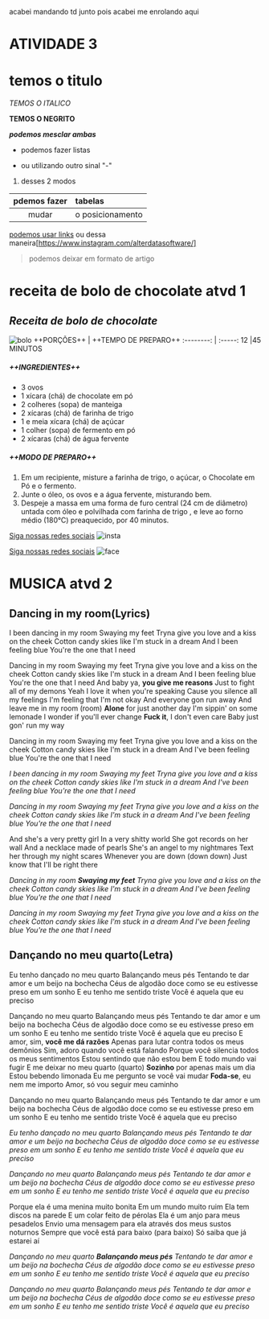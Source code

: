 acabei mandando td junto pois acabei me enrolando aqui

# ATIVIDADE 3

# temos o titulo
_TEMOS O ITALICO_

__TEMOS O  NEGRITO__

_**podemos mesclar ambas**_

* podemos fazer listas
- ou utilizando outro sinal "-"
1. desses 2 modos
 

pdemos fazer|tabelas
:------: | :------|
mudar| o  posicionamento

[podemos usar links](https://www.instagram.com/)
ou
dessa maneira[https://www.instagram.com/alterdatasoftware/]


>  podemos deixar 
em formato de artigo


# receita de bolo de chocolate atvd 1

## _Receita de bolo de chocolate_
![bolo](https://www.receitasnestle.com.br/sites/default/files/styles/recipe_detail_desktop/public/srh_recipes/b6a911547d2a4fa622501fbea4a8e3ce.jpg.webp?itok=qbpRILZD)
++PORÇÕES++ | ++TEMPO DE PREPARO++
:--------: | :-----:
12 |45 MINUTOS

##### ++INGREDIENTES++
* 3 ovos
* 1 xícara (chá) de chocolate em pó
* 2 colheres (sopa) de manteiga
* 2 xícaras (chá) de farinha de trigo
* 1 e meia xícara (chá) de açúcar
* 1 colher (sopa) de fermento em pó
 * 2 xícaras (chá) de água fervente
##### ++MODO DE PREPARO++

1. Em um recipiente, misture a farinha de trigo, o açúcar, o Chocolate em Pó e o
fermento.
2. Junte o óleo, os ovos e a água fervente, misturando bem.
3. Despeje a massa em uma forma de furo central (24 cm de diâmetro) untada com
óleo e polvilhada com farinha de trigo , e leve ao forno médio (180°C)
preaquecido, por 40 minutos.

[Siga nossas redes sociais](https://www.instagram.com/alterdatasoftware/) 
![insta](https://cdn.icon-icons.com/icons2/1211/PNG/96/1491580635-yumminkysocialmedia26_83102.png)

[Siga nossas redes sociais](https://pt-br.facebook.com/softwarealterdata/)
![face](https://cdn.icon-icons.com/icons2/285/PNG/96/social_facebook_button_blue_256_30648.png)

# MUSICA atvd 2

## Dancing in my room(Lyrics)

I been dancing in my room
Swaying my feet
Tryna give you love and a kiss on the cheek
Cotton candy skies like I'm stuck in a dream
And I been feeling blue
You're the one that I need

Dancing in my room
Swaying my feet
Tryna give you love and a kiss on the cheek
Cotton candy skies like I'm stuck in a dream
And I been feeling blue
You're the one that I need
And baby ya, **you give me reasons**
Just to fight all of my demons
Yeah I love it when you're speaking
Cause you silence all my feelings
I'm feeling that I'm not okay
And everyone gon run away
And leave me in my room (room)
**Alone** for just another day
I'm sippin' on some lemonade
I wonder if you'll ever change
**Fuck it**, I don't even care
Baby just gon' run my way

Dancing in my room
Swaying my feet
Tryna give you love and a kiss on the cheek
Cotton candy skies like I'm stuck in a dream
And I've been feeling blue
You're the one that I need

_I been dancing in my room_
_Swaying my feet_
_Tryna give you love and a kiss on the cheek_
_Cotton candy skies like I'm stuck in a dream_
_And I've been feeling blue_
_You're the one that I need_

_Dancing in my room_
_Swaying my feet_
_Tryna give you love and a kiss on the cheek_
_Cotton candy skies like I'm stuck in a dream_
_And I've been feeling blue_
_You're the one that I need_

And she's a very pretty girl
In a very shitty world
She got records on her wall
And a necklace made of pearls
She's an angel to my nightmares
Text her through my night scares
Whenever you are down (down down)
Just know that I'll be right there

_Dancing in my room_
_**Swaying my feet**_
_Tryna give you love and a kiss on the cheek_
_Cotton candy skies like I'm stuck in a dream_
_And I've been feeling blue_
_You're the one that I need_

_Dancing in my room_
_Swaying my feet_
_Tryna give you love and a kiss on the cheek_
_Cotton candy skies like I'm stuck in a dream_
_And I've been feeling blue_
_You're the one that I need_

## Dançando no meu quarto(Letra)

Eu tenho dançado no meu quarto
Balançando meus pés
Tentando te dar amor e um beijo na bochecha
Céus de algodão doce como se eu estivesse preso em um sonho
E eu tenho me sentido triste
Você é aquela que eu preciso

Dançando no meu quarto
Balançando meus pés
Tentando te dar amor e um beijo na bochecha
Céus de algodão doce como se eu estivesse preso em um sonho
E eu tenho me sentido triste
Você é aquela que eu preciso
E amor, sim, **você me dá razões**
Apenas para lutar contra todos os meus demônios
Sim, adoro quando você está falando
Porque você silencia todos os meus sentimentos
Estou sentindo que não estou bem
E todo mundo vai fugir
E me deixar no meu quarto (quarto)
**Sozinho** por apenas mais um dia
Estou bebendo limonada
Eu me pergunto se você vai mudar
**Foda-se**, eu nem me importo
Amor, só vou seguir meu caminho

Dançando no meu quarto
Balançando meus pés
Tentando te dar amor e um beijo na bochecha
Céus de algodão doce como se eu estivesse preso em um sonho
E eu tenho me sentido triste
Você é aquela que eu preciso

_Eu tenho dançado no meu quarto_
_Balançando meus pés_
_Tentando te dar amor e um beijo na bochecha_
_Céus de algodão doce como se eu estivesse preso em um sonho_
_E eu tenho me sentido triste_
_Você é aquela que eu preciso_

_Dançando no meu quarto_
_Balançando meus pés_
_Tentando te dar amor e um beijo na bochecha_
_Céus de algodão doce como se eu estivesse preso em um sonho_
_E eu tenho me sentido triste_
_Você é aquela que eu preciso_

Porque ela é uma menina muito bonita
Em um mundo muito ruim
Ela tem discos na parede
E um colar feito de pérolas
Ela é um anjo para meus pesadelos
Envio uma mensagem para ela através dos meus sustos noturnos
Sempre que você está para baixo (para baixo)
Só saiba que já estarei aí

_Dançando no meu quarto_
_**Balançando meus pés**_
_Tentando te dar amor e um beijo na bochecha_
_Céus de algodão doce como se eu estivesse preso em um sonho_
_E eu tenho me sentido triste_
_Você é aquela que eu preciso_

_Dançando no meu quarto_
_Balançando meus pés_
_Tentando te dar amor e um beijo na bochecha_
_Céus de algodão doce como se eu estivesse preso em um sonho_
_E eu tenho me sentido triste_
_Você é aquela que eu preciso_
